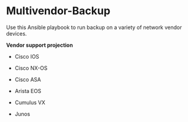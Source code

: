 # Multivendor-Backup

Use this Ansible playbook to run backup on a variety of network vendor devices.

**Vendor support projection**

- Cisco IOS
 
- Cisco NX-OS

- Cisco ASA

- Arista EOS

- Cumulus VX

- Junos
